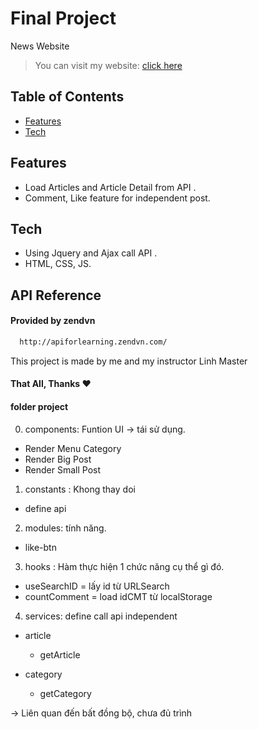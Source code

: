 
# Final Project
News Website
> You can visit my website: [click here](https://axios-http.com/)

## Table of Contents
- [Features](#features)
- [Tech](#Tech)


## Features
- Load Articles and Article Detail from API .
- Comment, Like feature for independent post.


## Tech
- Using Jquery and Ajax call API .
- HTML, CSS, JS.

## API Reference

#### Provided by zendvn
```html
  http://apiforlearning.zendvn.com/
```

This project is made by me and my instructor Linh Master
#### That All, Thanks ❤


<!-- Todo List -->



<!-- Note -->
#### folder project

0. components: Funtion UI -> tái sử dụng.
- Render Menu Category
- Render Big Post
- Render Small Post

1. constants : Khong thay doi
- define api

2. modules: tính năng.
- like-btn

3. hooks : Hàm thực hiện 1 chức năng cụ thể gì đó.
- useSearchID = lấy id từ URLSearch
- countComment = load idCMT từ localStorage

4. services: define call api independent
- article
  + getArticle

- category
  + getCategory

-> Liên quan đến bất đồng bộ, chưa đủ trình

